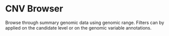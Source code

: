 # CNV Browser

Browse through summary genomic data using genomic range. Filters can by applied on the candidate level or on the genomic variable annotations.
